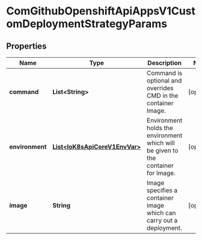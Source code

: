 
# ComGithubOpenshiftApiAppsV1CustomDeploymentStrategyParams

## Properties
Name | Type | Description | Notes
------------ | ------------- | ------------- | -------------
**command** | **List&lt;String&gt;** | Command is optional and overrides CMD in the container Image. |  [optional]
**environment** | [**List&lt;IoK8sApiCoreV1EnvVar&gt;**](IoK8sApiCoreV1EnvVar.md) | Environment holds the environment which will be given to the container for Image. |  [optional]
**image** | **String** | Image specifies a container image which can carry out a deployment. |  [optional]



